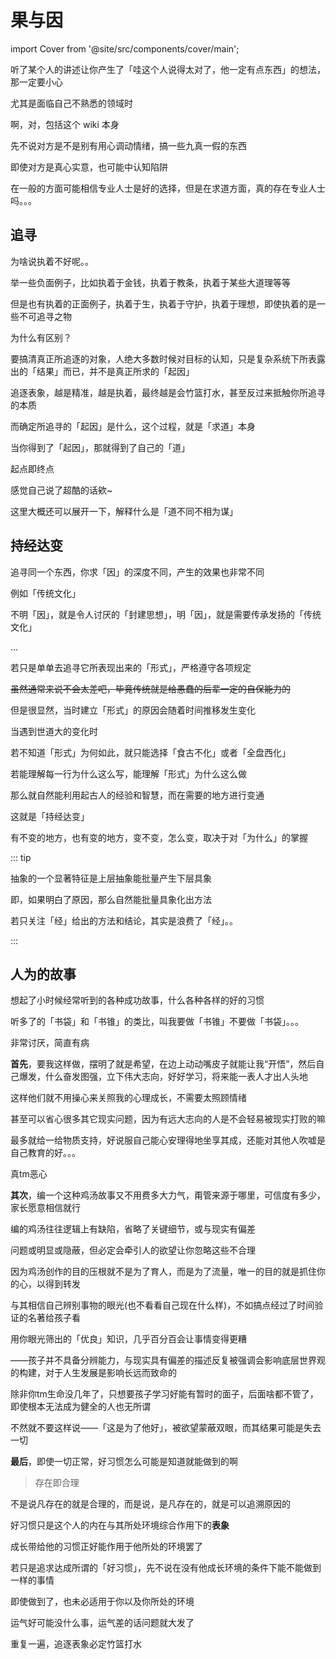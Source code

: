 # 果与因


import Cover from '@site/src/components/cover/main';

听了某个人的讲述让你产生了「哇这个人说得太对了，他一定有点东西」的想法，那一定要小心

尤其是面临自己不熟悉的领域时

<Cover>啊，对，包括这个 wiki 本身</Cover>

先不说对方是不是别有用心调动情绪，搞一些九真一假的东西

即使对方是真心实意，也可能中认知陷阱

在一般的方面可能相信专业人士是好的选择，但是在求道方面，真的存在专业人士吗。。。

## 追寻

为啥说执着不好呢。。

举一些负面例子，比如执着于金钱，执着于教条，执着于某些大道理等等

但是也有执着的正面例子，执着于生，执着于守护，执着于理想，即使执着的是一些不可追寻之物

为什么有区别？

要搞清真正所追逐的对象，人绝大多数时候对目标的认知，只是复杂系统下所表露出的「结果」而已，并不是真正所求的「起因」

追逐表象，越是精准，越是执着，最终越是会竹篮打水，甚至反过来抵触你所追寻的本质

而确定所追寻的「起因」是什么，这个过程，就是「求道」本身

当你得到了「起因」，那就得到了自己的「道」

起点即终点

<Cover>感觉自己说了超酷的话欸~</Cover>

<Cover>这里大概还可以展开一下，解释什么是「道不同不相为谋」</Cover>

## 持经达变

追寻同一个东西，你求「因」的深度不同，产生的效果也非常不同

例如「传统文化」

不明「因」，就是令人讨厌的「封建思想」，明「因」，就是需要传承发扬的「传统文化」

...

若只是单单去追寻它所表现出来的「形式」，严格遵守各项规定

~~虽然通常来说不会太差吧，毕竟传统就是给愚蠢的后辈一定的自保能力的~~

但是很显然，当时建立「形式」的原因会随着时间推移发生变化

当遇到世道大的变化时

若不知道「形式」为何如此，就只能选择「食古不化」或者「全盘西化」

若能理解每一行为什么这么写，能理解「形式」为什么这么做

那么就自然能利用起古人的经验和智慧，而在需要的地方进行变通

这就是「持经达变」

有不变的地方，也有变的地方，变不变，怎么变，取决于对「为什么」的掌握

::: tip

抽象的一个显著特征是上层抽象能批量产生下层具象

即，如果明白了原因，那么自然能批量具象化出方法

若只关注「经」给出的方法和结论，其实是浪费了「经」。。

:::

## 人为的故事

想起了小时候经常听到的各种成功故事，什么各种各样的好的习惯

听多了的「书袋」和「书锥」的类比，叫我要做「书锥」不要做「书袋」。。。

非常讨厌，简直有病

**首先**，要我这样做，摆明了就是希望，在边上动动嘴皮子就能让我“开悟”，然后自己爆发，什么奋发图强，立下伟大志向，好好学习，将来能一表人才出人头地

这样他们就不用操心来关照我的心理成长，不需要太照顾情绪

甚至可以省心很多其它现实问题，因为有远大志向的人是不会轻易被现实打败的嘛

最多就给一给物质支持，好说服自己能心安理得地坐享其成，还能对其他人吹嘘是自己教育的好。。。

真tm恶心

**其次**，编一个这种鸡汤故事又不用费多大力气，甭管来源于哪里，可信度有多少，家长愿意相信就行

编的鸡汤往往逻辑上有缺陷，省略了关键细节，或与现实有偏差

问题或明显或隐蔽，但必定会牵引人的欲望让你忽略这些不合理

因为鸡汤创作的目的压根就不是为了育人，而是为了流量，唯一的目的就是抓住你的心，以得到转发

与其相信自己辨别事物的眼光(也不看看自己现在什么样)，不如搞点经过了时间验证的名著给孩子看

用你眼光筛出的「优良」知识，几乎百分百会让事情变得更糟

——孩子并不具备分辨能力，与现实具有偏差的描述反复被强调会影响底层世界观的构建，对于人生发展是影响长远而致命的

除非你tm生命没几年了，只想要孩子学习好能有暂时的面子，后面啥都不管了，即使根本无法成为健全的人也无所谓

不然就不要这样说——「这是为了他好」，被欲望蒙蔽双眼，而其结果可能是失去一切

**最后**，即使一切正常，好习惯怎么可能是知道就能做到的啊

> 存在即合理

不是说凡存在的就是合理的，而是说，是凡存在的，就是可以追溯原因的

好习惯只是这个人的内在与其所处环境综合作用下的**表象**

成长带给他的习惯正好能作用于他所处的环境罢了

若只是追求达成所谓的「好习惯」，先不说在没有他成长环境的条件下能不能做到一样的事情

即使做到了，也未必适用于你以及你所处的环境

运气好可能没什么事，运气差的话问题就大发了

重复一遍，追逐表象必定竹篮打水

